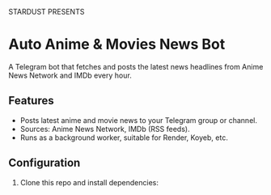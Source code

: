 STARDUST PRESENTS

# Auto Anime & Movies News Bot

A Telegram bot that fetches and posts the latest news headlines from Anime News Network and IMDb every hour.

## Features

- Posts latest anime and movie news to your Telegram group or channel.
- Sources: Anime News Network, IMDb (RSS feeds).
- Runs as a background worker, suitable for Render, Koyeb, etc.

## Configuration

1. Clone this repo and install dependencies:
